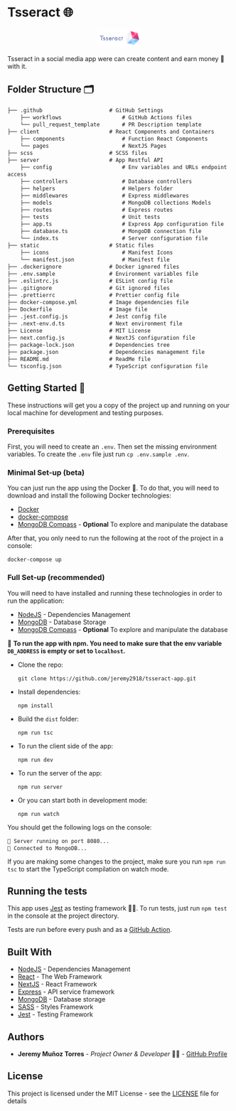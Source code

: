 # Tsseract 🌐

<p align="center">
  <img src='./static/Main-aside/logo_transparent_background.png' width='100' /> 
</p>

Tsseract in a social media app were can create content and earn money 💸 with it.

## Folder Structure 🗂️

    ├── .github                     # GitHub Settings
        ├── workflows                   # GitHub Actions files
        └── pull_request_template       # PR Description template
    ├── client                      # React Components and Containers
        ├── components                  # Function React Components
        └── pages                       # NextJS Pages
    ├── scss                        # SCSS files
    ├── server                      # App Restful API
        ├── config                      # Env variables and URLs endpoint access
        ├── controllers                 # Database controllers
        ├── helpers                     # Helpers folder
        ├── middlewares                 # Express middlewares
        ├── models                      # MongoDB collections Models
        ├── routes                      # Express routes
        ├── tests                       # Unit tests
        ├── app.ts                      # Express App configuration file
        ├── database.ts                 # MongoDB connection file
        └── index.ts                    # Server configuration file
    ├── static                      # Static files
        ├── icons                       # Manifest Icons
        └── manifest.json               # Manifest file
    ├── .dockerignore               # Docker ignored files
    ├── .env.sample                 # Environment variables file
    ├── .eslintrc.js                # ESLint config file
    ├── .gitignore                  # Git ignored files
    ├── .prettierrc                 # Prettier config file
    ├── docker-compose.yml          # Image dependencies file
    ├── Dockerfile                  # Image file
    ├── .jest.config.js             # Jest config file
    ├── .next-env.d.ts              # Next environment file
    ├── License                     # MIT License
    ├── next.config.js              # NextJS configuration file
    ├── package-lock.json           # Dependencies tree
    ├── package.json                # Dependencies management file
    ├── README.md                   # ReadMe file
    └── tsconfig.json               # TypeScript configuration file

## Getting Started 🚀

These instructions will get you a copy of the project up and running on your local machine for development and testing purposes.

### Prerequisites

First, you will need to create an `.env`. Then set the missing environment variables.
To create the `.env` file just run `cp .env.sample .env`.

### Minimal Set-up (beta)

You can just run the app using the Docker 🐳. To do that, you will need to download and install the following Docker technologies:

- [Docker](https://docs.docker.com/get-docker/)
- [docker-compose](https://docs.docker.com/compose/install/)
- [MongoDB Compass](https://www.mongodb.com/products/compass) - **Optional** To explore and manipulate the database

After that, you only need to run the following at the root of the project in a console:

```
docker-compose up
```

### Full Set-up (recommended)

You will need to have installed and running these technologies in order to run the application:

- [NodeJS](https://nodejs.org/es/) - Dependencies Management
- [MongoDB](https://www.mongodb.com/es) - Database Storage
- [MongoDB Compass](https://www.mongodb.com/products/compass) - **Optional** To explore and manipulate the database

📌 **To run the app with npm. You need to make sure that the env variable `DB_ADDRESS` is empty or set to `localhost`.**

- Clone the repo:

  ```
  git clone https://github.com/jeremy2918/tsseract-app.git
  ```

- Install dependencies:

  ```
  npm install
  ```

- Build the `dist` folder:

  ```
  npm run tsc
  ```

- To run the client side of the app:

  ```
  npm run dev
  ```

- To run the server of the app:

  ```
  npm run server
  ```

- Or you can start both in development mode:

  ```
  npm run watch
  ```

You should get the following logs on the console:

```
🚀 Server running on port 8080...
📡 Connected to MongoDB...
```

If you are making some changes to the project, make sure you run `npm run tsc` to start the TypeScript compilation on watch mode.

## Running the tests

This app uses [Jest](https://jestjs.io/) as testing framework 🧑‍💻. To run tests, just run `npm test` in the console at the project directory.

Tests are run before every push and as a [GitHub Action](https://github.com/jeremy2918/tsseract-app/actions).

## Built With

- [NodeJS](https://nodejs.org/es/) - Dependencies Management
- [React](https://es.reactjs.org/) - The Web Framework
- [NextJS](https://nextjs.org/) - React Framework
- [Express](https://expressjs.com/es/) - API service framework
- [MongoDB](https://www.mongodb.com/es) - Database storage
- [SASS](https://sass-lang.com/) - Styles Framework
- [Jest](https://jestjs.io/) - Testing Framework

## Authors

- **Jeremy Muñoz Torres** - _Project Owner & Developer_ 🧑‍💻 - [GitHub Profile](https://github.com/jeremy2918)

## License

This project is licensed under the MIT License - see the [LICENSE](LICENSE) file for details
